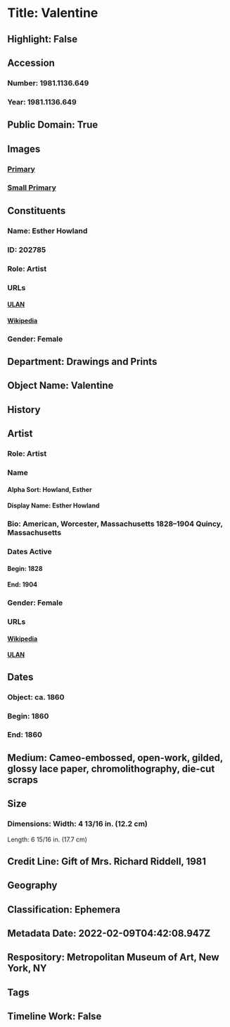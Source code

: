 # Title: Valentine
## Highlight: False
## Accession
### Number: 1981.1136.649
### Year: 1981.1136.649
## Public Domain: True
## Images
### [Primary](https://images.metmuseum.org/CRDImages/dp/original/DP886122.jpg)
### [Small Primary](https://images.metmuseum.org/CRDImages/dp/web-large/DP886122.jpg)
## Constituents
### Name: Esther Howland
### ID: 202785
### Role: Artist
### URLs
#### [ULAN](http://vocab.getty.edu/page/ulan/500524664)
#### [Wikipedia](https://www.wikidata.org/wiki/Q5401203)
### Gender: Female
## Department: Drawings and Prints
## Object Name: Valentine
## History
## Artist
### Role: Artist
### Name
#### Alpha Sort: Howland, Esther
#### Display Name: Esther Howland
### Bio: American, Worcester, Massachusetts 1828–1904 Quincy, Massachusetts
### Dates Active
#### Begin: 1828
#### End: 1904
### Gender: Female
### URLs
#### [Wikipedia](https://www.wikidata.org/wiki/Q5401203)
#### [ULAN](http://vocab.getty.edu/page/ulan/500524664)
## Dates
### Object: ca. 1860
### Begin: 1860
### End: 1860
## Medium: Cameo-embossed,   open-work, gilded, glossy lace paper, chromolithography, die-cut scraps
## Size
### Dimensions: Width: 4 13/16 in. (12.2 cm)
Length: 6 15/16 in. (17.7 cm)
## Credit Line: Gift of Mrs. Richard Riddell, 1981
## Geography
## Classification: Ephemera
## Metadata Date: 2022-02-09T04:42:08.947Z
## Respository: Metropolitan Museum of Art, New York, NY
## Tags
## Timeline Work: False